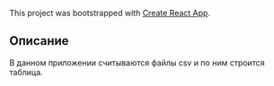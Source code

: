 This project was bootstrapped with [Create React App](https://github.com/facebookincubator/create-react-app).

## Описание
В данном приложении считываются файлы csv и по ним строится таблица.